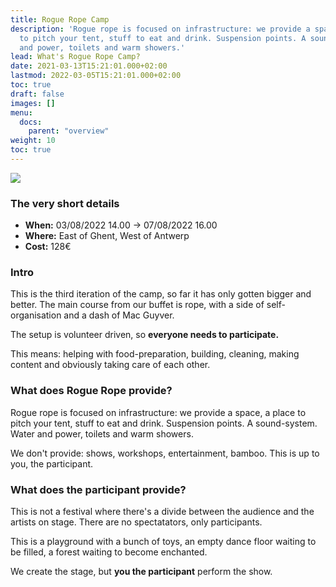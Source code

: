 ```yaml
---
title: Rogue Rope Camp
description: 'Rogue rope is focused on infrastructure: we provide a space, a place
  to pitch your tent, stuff to eat and drink. Suspension points. A sound-system. Water
  and power, toilets and warm showers.'
lead: What's Rogue Rope Camp?
date: 2021-03-13T15:21:01.000+02:00
lastmod: 2022-03-05T15:21:01.000+02:00
toc: true
draft: false
images: []
menu: 
  docs:
    parent: "overview"
weight: 10
toc: true
---
```

![](/images/logo2022.png)

### The very short details

* **When:** 03/08/2022 14.00 -&gt; 07/08/2022 16.00
* **Where:** East of Ghent, West of Antwerp
* **Cost:** 128€ 

### Intro

This is the third iteration of the camp, so far it has only gotten bigger and better. The main course from our buffet is rope, with a side of self-organisation and a dash of Mac Guyver.

The setup is volunteer driven, so **everyone needs to participate.**

This means: helping with food-preparation, building, cleaning, making content and obviously taking care of each other.

### What does Rogue Rope provide?

Rogue rope is focused on infrastructure: we provide a space, a place to pitch your tent, stuff to eat and drink. Suspension points. A sound-system. Water and power, toilets and warm showers.

We don't provide: shows, workshops, entertainment, bamboo. This is up to you, the participant.

### What does the participant provide?

This is not a festival where there's a divide between the audience and the artists on stage. There are no spectatators, only participants.

This is a playground with a bunch of toys, an empty dance floor waiting to be filled, a forest waiting to become enchanted.

We create the stage, but **you the participant** perform the show.

